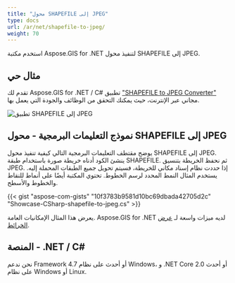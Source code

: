 ```yaml
---
title: "محول SHAPEFILE إلى JPEG"
type: docs
url: /ar/net/shapefile-to-jpeg/
weight: 70
---
```


استخدم مكتبة Aspose.GIS for .NET لتنفيذ محول SHAPEFILE إلى JPEG.

## **مثال حي**

تقدم لك Aspose.GIS for .NET / C# تطبيق ["SHAPEFILE to JPEG Converter"](https://products.aspose.app/gis/viewer/shapefile-to-jpeg) مجاني عبر الإنترنت، حيث يمكنك التحقق من الوظائف والجودة التي يعمل بها.

![تطبيق SHAPEFILE إلى JPEG](viewer.png)

## **نموذج التعليمات البرمجية - محول SHAPEFILE إلى JPEG**

يوضح مقتطف التعليمات البرمجية التالي كيفية تنفيذ محول SHAPEFILE إلى JPEG. ينشئ الكود أدناه خريطة صورة باستخدام طبقة SHAPEFILE. ثم نحفظ الخريطة بتنسيق JPEG. إذا حددت نظام إسناد مكاني للخريطة، فسيتم تحويل جميع الطبقات المحملة إليه.
يستخدم المثال النمط المحدد لرسم الخطوط. تحتوي المكتبة أيضًا على أنماط للنقاط والخطوط والأسطح.

{{< gist "aspose-com-gists" "10f3783b9581d10bc69dbada42705d2c" "Showcase-CSharp-shapefile-to-jpeg.cs" >}}

يعرض هذا المثال الإمكانيات العامة. Aspose.GIS for .NET لديه ميزات واسعة لـ [عرض الخرائط](https://docs.aspose.com/gis/net/map-rendering/).

## **المنصة - .NET / C#**

نحن ندعم Framework 4.7 أو أحدث على نظام Windows، و .NET Core 2.0 أو أحدث على نظام Windows أو Linux.
